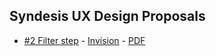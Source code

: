 ## Syndesis UX Design Proposals

* [#2 Filter step](https://github.com/syndesisio/syndesis-project/issues/2) - [Invision](https://redhat.invisionapp.com/share/9BC79TYHZ#/screens) - [PDF](002-filter-step.pdf)
